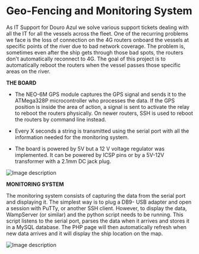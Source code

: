 #  Geo-Fencing and Monitoring System
As IT Support for Douro Azul we solve various support tickets dealing with all the IT for all the vessels across the fleet. One of the recurring problems we face is the loss of connection on the 4G routers onboard the vessels at specific points of the river due to bad network coverage. The problem is, sometimes even after the ship gets through those bad spots, the routers don't automatically reconnect to 4G.
The goal of this project is to automatically reboot the routers when the vessel passes those specific areas on the river. 

**THE BOARD**

 - The NEO-6M GPS module captures the GPS signal and sends it to the ATMega328P microcontroller who processes the data. If the GPS position is inside the area of action, a signal is sent to activate the relay to reboot the routers physically. On newer routers, SSH is used to reboot the routers by command line instead.
   
 - Every X seconds a string is transmitted using the serial port with all the information needed for the monitoring system.
 
 - The board is powered by 5V but a 12 V voltage regulator was implemented. It can be powered by ICSP pins or by a 5V-12V transformer with a 2.1mm DC jack plug.

![Image description](https://i.imgur.com/fRafygk.jpg)

**MONITORING SYSTEM**

The monitoring system consists of capturing the data from the serial port and displaying it. The simplest way is to plug a DB9- USB adapter and open a session with PuTTy, or another SSH client.
However, to display the data, WampServer (or similar) and the python script needs to be running.
This script listens to the serial port, parses the data when it arrives and stores it in a MySQL database.
The PHP page will then automatically refresh when new data arrives and it will display the ship location on the map.

![Image description](https://i.imgur.com/uw69p4L.png)
